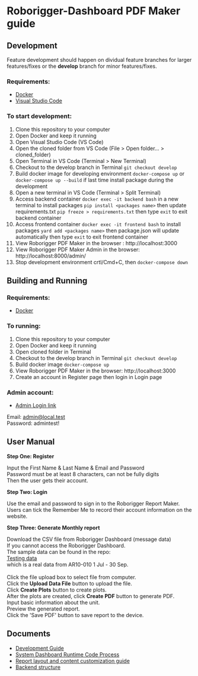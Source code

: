# Roborigger-Dashboard PDF Maker guide

## Development

Feature development should happen on dividual feature branches for larger features/fixes or the **develop** branch for minor features/fixes.

### Requirements:

- [Docker](https://www.docker.com/)
- [Visual Studio Code](https://code.visualstudio.com/)

### To start development:

1. Clone this repository to your computer
2. Open Docker and keep it running
3. Open Visual Studio Code (VS Code)
4. Open the cloned folder from VS Code (File > Open folder... > cloned_folder)
5. Open Terminal in VS Code (Terminal > New Terminal)
6. Checkout to the develop branch in Terminal `git checkout develop` 
7. Build docker image for developing environment `docker-compose up` or `docker-compose up --build` if last time install package during the development
8. Open a new terminal in VS Code (Terminal > Split Terminal)
9. Access backend container `docker exec -it backend bash` in a new terminal to install packages `pip install <packages name>` then update requirements.txt `pip freeze > requirements.txt` then type `exit` to exit backend container
10. Access frontend container `docker exec -it frontend bash` to install packages `yard add <packages name>` then package.json will update automatically then type `exit` to exit frontend container
11. View Roborigger PDF Maker in the browser : http://localhost:3000
12. View Roborigger PDF Maker Admin in the browser: http://localhost:8000/admin/
13. Stop development environment crtl/Cmd+C, then `docker-compose down`

## Building and Running

### Requirements:

- [Docker](https://www.docker.com/)

### To running:

1. Clone this repository to your computer
2. Open Docker and keep it running
3. Open cloned folder in Terminal
4. Checkout to the develop branch in Terminal `git checkout develop` 
5. Build docker image `docker-compose up`
6. View Roborigger PDF Maker in the browser: http://localhost:3000
7. Create an account in Register page then login in Login page

### Admin account:

- [Admin Login link](http://localhost:8000/admin)

Email: admin@local.test <br>
Password: admintest!

## User Manual

**Step One: Register** <br>

Input the First Name & Last Name & Email and Password  <br>
Password must be at least 8 characters, can not be fully digits <br>
Then the user gets their account. <br>

**Step Two: Login** <br>

Use the email and password to sign in to the Roborigger Report Maker.<br>
Users can tick the Remember Me to record their account information on the website. <br>

**Step Three: Generate Monthly report** <br>

Download the CSV file from Roborigger Dashboard (message data) <br>
If you cannot access the Roborigger Dashboard. <br>
The sample data can be found in the repo: <br>
[Testing data](./backend/reportdata/CSVFILE/1666252048149/Unit_Message_Log.csv)<br>
which is a real data from AR10-010 1 Jul - 30 Sep. <br>
<br>
Click the file upload box to select file from computer. <br>
Click the **Upload Data File** button to upload the file. <br>
Click **Create Plots** button to create plots. <br>
After the plots are created, click **Create PDF** button to generate PDF. <br>
Input basic information about the unit. <br>
Preview the generated report. <br>
Click the 'Save PDF' button to save report to the device. <br>

## Documents
- [Development Guide](README.md)
- [System Dashboard Runtime Code Process](./doc/System%20Dashboard%20Runtime%20Code%20Process.docx)
- [Report layout and content customization guide](./doc/Report%20layout%20and%20content%20customization%20guide.docx)
- [Backend structure](./backend/README.md)
